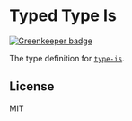 # Typed Type Is

[![Greenkeeper badge](https://badges.greenkeeper.io/types/npm-type-is.svg)](https://greenkeeper.io/)

The type definition for [`type-is`](https://github.com/jshttp/type-is).

## License

MIT
